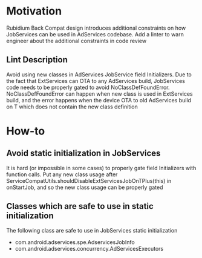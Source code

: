 # Motivation
Rubidium Back Compat design introduces additional constraints on how JobServices can be used in AdServices codebase. Add a linter to warn engineer about the additional constraints in code review

## Lint Description
Avoid using new classes in AdServices JobService field Initializers. Due to the fact that ExtServices can OTA to any AdServices build, JobServices code needs to be properly gated to avoid NoClassDefFoundError. NoClassDefFoundError can happen when new class is used in ExtServices build, and the error happens when the device OTA to old AdServices build on T which does not contain the new class definition

# How-to
## Avoid static initialization in JobServices
It is hard (or impossible in some cases) to properly gate field Initializers with function calls. Put any new class usage after ServiceCompatUtils.shouldDisableExtServicesJobOnTPlus(this) in onStartJob, and so the new class usage can be properly gated

## Classes which are safe to use in static initialization
The following class are safe to use in JobServices static initialization

* com.android.adservices.spe.AdservicesJobInfo
* com.android.adservices.concurrency.AdServicesExecutors

